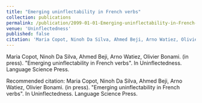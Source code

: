 ```yaml
---
title: "Emerging uninflectability in French verbs"
collection: publications
permalink: /publication/2099-01-01-Emerging-uninflectability-in-French-verbs
venue: 'Uninflectedness'
published: false
citation: 'Maria Copot, Ninoh Da Silva, Ahmed Beji, Arno Watiez, Olivier Bonami. (in press). &quot;Emerging uninflectability in French verbs&quot;. In Uninflectedness. Language Science Press.'
---
```


Maria Copot, Ninoh Da Silva, Ahmed Beji, Arno Watiez, Olivier Bonami. (in press). "Emerging uninflectability in French verbs". In Uninflectedness. Language Science Press.



Recommended citation: Maria Copot, Ninoh Da Silva, Ahmed Beji, Arno Watiez, Olivier Bonami. (in press). "Emerging uninflectability in French verbs". In Uninflectedness. Language Science Press.
